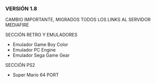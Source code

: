 ### VERSIÓN 1.8

CAMBIO IMPORTANTE, MIGRADOS TODOS LOS LINKS AL SERVIDOR MEDIAFIRE

SECCIÓN RETRO Y EMULADORES
- Emulador Game Boy Color
- Emulador PC Engine
- Emulador Sega Game Gear

SECCIÓN PS2
- Super Mario 64 PORT
